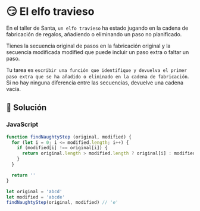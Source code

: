 # 😏 El elfo travieso

En el taller de Santa, `un elfo travieso` ha estado jugando en la cadena de fabricación de regalos, añadiendo o eliminando un paso no planificado.

Tienes la secuencia original de pasos en la fabricación original y la secuencia modificada modified que puede incluir un paso extra o faltar un paso.

Tu tarea es `escribir una función que identifique y devuelva el primer paso extra que se ha añadido o eliminado en la cadena de fabricación`. Si no hay ninguna diferencia entre las secuencias, devuelve una cadena vacía.

## 👾 Solución

### JavaScript

```js
function findNaughtyStep (original, modified) {
  for (let i = 0; i <= modified.length; i++) {
    if (modified[i] !== original[i]) {
      return original.length > modified.length ? original[i] : modified[i]
    }
  }

  return ''
}

let original = 'abcd'
let modified = 'abcde'
findNaughtyStep(original, modified) // 'e'
```